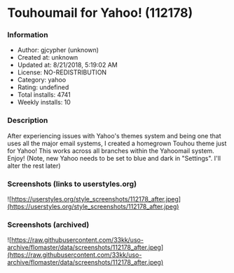 # Touhoumail for Yahoo! (112178)

### Information
- Author: gjcypher (unknown)
- Created at: unknown
- Updated at: 8/21/2018, 5:19:02 AM
- License: NO-REDISTRIBUTION
- Category: yahoo
- Rating: undefined
- Total installs: 4741
- Weekly installs: 10


### Description
After experiencing issues with Yahoo's themes system and being one that uses all the major email systems, I created a homegrown Touhou theme just for Yahoo! This works across all branches within the Yahoomail system. Enjoy! (Note, new Yahoo needs to be set to blue and dark in "Settings". I'll alter the rest later)


### Screenshots (links to userstyles.org)
![https://userstyles.org/style_screenshots/112178_after.jpeg](https://userstyles.org/style_screenshots/112178_after.jpeg)


### Screenshots (archived)
![https://raw.githubusercontent.com/33kk/uso-archive/flomaster/data/screenshots/112178_after.jpeg](https://raw.githubusercontent.com/33kk/uso-archive/flomaster/data/screenshots/112178_after.jpeg)
